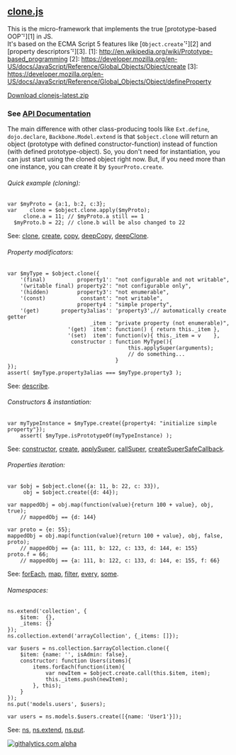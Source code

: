 ## [clone.js][]

This is the micro-framework that implements the true [prototype-based OOP⠙][1] in JS.  
It's based on the ECMA Script 5 features like [`Object.create`⠙][2] and [property&nbsp;descriptors⠙][3].
  [1]: http://en.wikipedia.org/wiki/Prototype-based_programming
  [2]: https://developer.mozilla.org/en-US/docs/JavaScript/Reference/Global_Objects/Object/create
  [3]: https://developer.mozilla.org/en-US/docs/JavaScript/Reference/Global_Objects/Object/defineProperty

[Download clonejs-latest.zip](http://github.com/quadroid/clonejs/archive/master.zip)

### See [API Documentation](http://clonejs.org/symbols/%24object.html)

The main difference with other class-producing tools like `Ext.define`, `dojo.declare`, `Backbone.Model.extend`
is that `$object.clone` will return an object (prototype with defined constructor-function) instead of function (with defined prototype-object). So, you don't need for instantiation, you can just start using the cloned object right now. But, if you need more than one instance, you can create it by `$yourProto.create`.


###### Quick example (cloning):

    var $myProto = {a:1, b:2, c:3};
    var    clone = $object.clone.apply($myProto);
         clone.a = 11; // $myProto.a still == 1
      $myProto.b = 22; // clone.b will be also changed to 22

See: [clone][], [create][], [copy][], [deepCopy][], [deepClone][].

###### Property modificators:

    var $myType = $object.clone({
        '(final)          property1': "not configurable and not writable",
        '(writable final) property2': "not configurable only",
        '(hidden)         property3': "not enumerable",
        '(const)           constant': "not writable",
                          property4 : "simple property",
        '(get)       property3alias': 'property3',// automatically create getter
                              _item : "private property (not enumerable)",
                       '(get)  item': function() { return this._item },
                       '(set)  item': function(v){ this._item = v    },
                        constructor : function MyType(){
                                          this.applySuper(arguments);
                                          // do something...
                                      }
    });
    assert( $myType.property3alias === $myType.property3 );

See: [describe][].

###### Constructors & instantiation:

    var myTypeInstance = $myType.create({property4: "initialize simple property"});
        assert( $myType.isPrototypeOf(myTypeInstance) );

See: [constructor][], [create][], [applySuper][], [callSuper][], [createSuperSafeCallback][].

###### Properties iteration:

    var $obj = $object.clone({a: 11, b: 22, c: 33}),
         obj = $object.create({d: 44});

    var mappedObj = obj.map(function(value){return 100 + value}, obj, true);
        // mappedObj == {d: 144}

    var proto = {e: 55};
    mappedObj = obj.map(function(value){return 100 + value}, obj, false, proto);
        // mappedObj == {a: 111, b: 122, c: 133, d: 144, e: 155}
    proto.f = 66;
        // mappedObj == {a: 111, b: 122, c: 133, d: 144, e: 155, f: 66}

See: [forEach][], [map][], [filter][], [every][], [some][].

###### Namespaces:

    ns.extend('collection', {
        $item:  {},
        _items: {}
    });
    ns.collection.extend('arrayCollection', {_items: []});
    
    var $users = ns.collection.$arrayCollection.clone({
        $item: {name: '', isAdmin: false},
        constructor: function Users(items){
            items.forEach(function(item){
                var newItem = $object.create.call(this.$item, item);
                this._items.push(newItem);
            }, this);
        }
    });
    ns.put('models.users', $users);

    var users = ns.models.$users.create([{name: 'User1'}]);

See: [ns][], [ns.extend][], [ns.put][].





[clone.js]:    http://clonejs.org/
[$object]:     http://clonejs.org/symbols/%24object.html

[clone]:       http://clonejs.org/symbols/%24object.html#clone
[create]:      http://clonejs.org/symbols/%24object.html#create
[copy]:        http://clonejs.org/symbols/%24object.html#copy
[deepCopy]:    http://clonejs.org/symbols/%24object.html#deepCopy
[deepClone]:   http://clonejs.org/symbols/%24object.html#deepClone

[describe]:    http://clonejs.org/symbols/%24object.html#.describe

[forEach]:     http://clonejs.org/symbols/%24object.html#forEach
[every]:       http://clonejs.org/symbols/%24object.html#every
[some]:        http://clonejs.org/symbols/%24object.html#some
[map]:         http://clonejs.org/symbols/%24object.html#map
[filter]:      http://clonejs.org/symbols/%24object.html#filter

[constructor]: http://clonejs.org/symbols/%24object.html#constructor
[applySuper]:  http://clonejs.org/symbols/%24object.html#applySuper
[callSuper]:   http://clonejs.org/symbols/%24object.html#callSuper
[createSuperSafeCallback]: http://clonejs.org/symbols/%24object.html#createSuperSafeCallback

[ns]:          http://clonejs.org/symbols/ns.html
[ns.extend]:   http://clonejs.org/symbols/ns.html#extend
[ns.put]:      http://clonejs.org/symbols/ns.html#put


[![githalytics.com alpha](https://cruel-carlota.pagodabox.com/3110be9614da5cb337ebd483c187010f "githalytics.com")](http://githalytics.com/quadroid/clonejs)